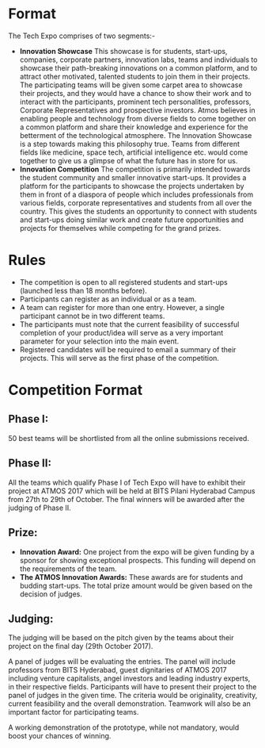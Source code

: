 <!-- TITLE: Tech Expo -->
<!-- SUBTITLE: We build because we can -->

# Format
The Tech Expo comprises of two segments:-
- **Innovation Showcase**
This showcase is for students, start-ups, companies, corporate partners, innovation labs, teams and individuals to showcase their path-breaking innovations on a common platform, and to attract other motivated, talented students to join them in their projects. The participating teams will be given some carpet area to showcase their projects, and they would have a chance to show their work and to interact with the participants, prominent tech personalities, professors, Corporate Representatives and prospective investors.
Atmos believes in enabling people and technology from diverse fields to come together on a common platform and share their knowledge and experience for the betterment of the technological atmosphere. The Innovation Showcase is a step towards making this philosophy true. Teams from different fields like medicine, space tech, artificial intelligence etc. would come together to give us a glimpse of what the future has in store for us.
- **Innovation Competition**
The competition is primarily intended towards the student community and smaller innovative start-ups. It provides a platform for the participants to showcase the projects undertaken by them in front of a diaspora of people which includes professionals from various fields, corporate representatives and students from all over the country. This gives the students an opportunity to connect with students and start-ups doing similar work and create future opportunities and projects for themselves while competing for the grand prizes.

# Rules
- The competition is open to all registered students and start-ups (launched less than 18 months before).
- Participants can register as an individual or as a team.
- A team can register for more than one entry. However, a single participant cannot be in two different teams.
- The participants must note that the current feasibility of successful completion of your product/idea will serve as a very important parameter for your selection into the main event.
- Registered candidates will be required to email a summary of their projects. This will serve as the first phase of the competition. 

# Competition Format
## Phase I:
50 best teams will be shortlisted from all the online submissions received.
## Phase II:
All the teams which qualify Phase I of Tech Expo will have to exhibit their project at ATMOS 2017 which will be held at BITS Pilani Hyderabad Campus from 27th to 29th of October. The final winners will be awarded after the judging of Phase II.
## Prize:
- **Innovation Award:** One project from the expo will be given funding by a sponsor for showing exceptional prospects. This funding will depend on the requirements of the team.
- **The ATMOS Innovation Awards:** These awards are for students and budding start-ups. The total prize amount would be given based on the decision of judges.
## Judging:
The judging will be based on the pitch given by the teams about their project on the final day (29th October 2017).

A panel of judges will be evaluating the entries. The panel will include professors from BITS Hyderabad, guest dignitaries of ATMOS 2017 including venture capitalists, angel investors and leading industry experts, in their respective fields. Participants will have to present their project to the panel of judges in the given time. The criteria would be originality, creativity, current feasibility and the overall demonstration. Teamwork will also be an important factor for participating teams.

A working demonstration of the prototype, while not mandatory, would boost your chances of winning.
